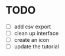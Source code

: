 # TODO

- [ ] add csv export
- [ ] clean up interface
- [ ] create an icon
- [ ] update the tutorial